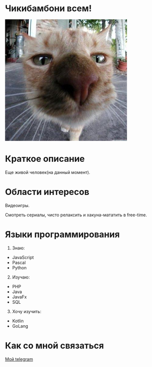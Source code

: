 # Чикибамбони всем!

 ![image](/images/ava.jpg)

# Краткое описание

Еще живой человек(на данный момент).

# Области интересов 

Видеоигры. 

Cмотреть сериалы, чисто релаксить и хакуна-мататить в free-time.

# Языки программирования

1. Знаю:

- JavaScript
- Pascal
- Python

2. Изучаю:

- PHP
- Java
- JavaFx
- SQL

3. Хочу изучить:

- Kotlin
- GoLang

# Как со мной связаться

[Мой telegram](https://t.me/@Oxyge_0)